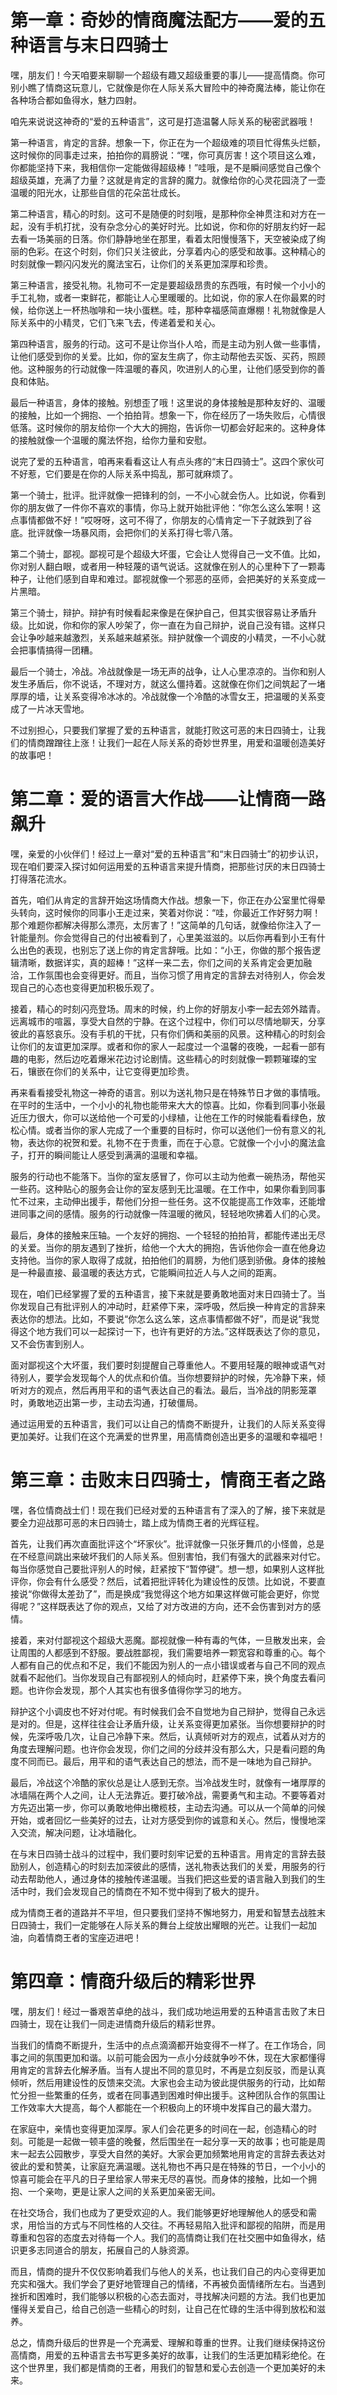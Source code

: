# 第一章：奇妙的情商魔法配方——爱的五种语言与末日四骑士

嘿，朋友们！今天咱要来聊聊一个超级有趣又超级重要的事儿——提高情商。你可别小瞧了情商这玩意儿，它就像是你在人际关系大冒险中的神奇魔法棒，能让你在各种场合都如鱼得水，魅力四射。

咱先来说说这神奇的“爱的五种语言”，这可是打造温馨人际关系的秘密武器哦！

第一种语言，肯定的言辞。想象一下，你正在为一个超级难的项目忙得焦头烂额，这时候你的同事走过来，拍拍你的肩膀说：“嘿，你可真厉害！这个项目这么难，你都能坚持下来，我相信你一定能做得超级棒！”哇哦，是不是瞬间感觉自己像个超级英雄，充满了力量？这就是肯定的言辞的魔力。就像给你的心灵花园浇了一壶温暖的阳光水，让那些自信的花朵茁壮成长。

第二种语言，精心的时刻。这可不是随便的时刻哦，是那种你全神贯注和对方在一起，没有手机打扰，没有杂念分心的美好时光。比如说，你和你的好朋友约好一起去看一场美丽的日落。你们静静地坐在那里，看着太阳慢慢落下，天空被染成了绚丽的色彩。在这个时刻，你们只关注彼此，分享着内心的感受和故事。这种精心的时刻就像一颗闪闪发光的魔法宝石，让你们的关系更加深厚和珍贵。

第三种语言，接受礼物。礼物可不一定是要超级昂贵的东西哦，有时候一个小小的手工礼物，或者一束鲜花，都能让人心里暖暖的。比如说，你的家人在你最累的时候，给你送上一杯热咖啡和一块小蛋糕。哇，那种幸福感简直爆棚！礼物就像是人际关系中的小精灵，它们飞来飞去，传递着爱和关心。

第四种语言，服务的行动。这可不是让你当仆人哈，而是主动为别人做一些事情，让他们感受到你的关爱。比如，你的室友生病了，你主动帮他去买饭、买药，照顾他。这种服务的行动就像一阵温暖的春风，吹进别人的心里，让他们感受到你的善良和体贴。

最后一种语言，身体的接触。别想歪了哦！这里说的身体接触是那种友好的、温暖的接触，比如一个拥抱、一个拍拍背。想象一下，你在经历了一场失败后，心情很低落。这时候你的朋友给你一个大大的拥抱，告诉你一切都会好起来的。这种身体的接触就像一个温暖的魔法怀抱，给你力量和安慰。

说完了爱的五种语言，咱再来看看这让人有点头疼的“末日四骑士”。这四个家伙可不好惹，它们要是在你的人际关系中捣乱，那可就麻烦了。

第一个骑士，批评。批评就像一把锋利的剑，一不小心就会伤人。比如说，你看到你的朋友做了一件你不喜欢的事情，你马上就开始批评他：“你怎么这么笨啊！这点事情都做不好！”哎呀呀，这可不得了，你朋友的心情肯定一下子就跌到了谷底。批评就像一场暴风雨，会把你们的关系打得七零八落。

第二个骑士，鄙视。鄙视可是个超级大坏蛋，它会让人觉得自己一文不值。比如，你对别人翻白眼，或者用一种轻蔑的语气说话。这就像在别人的心里种下了一颗毒种子，让他们感到自卑和难过。鄙视就像一个邪恶的巫师，会把美好的关系变成一片黑暗。

第三个骑士，辩护。辩护有时候看起来像是在保护自己，但其实很容易让矛盾升级。比如说，你和你的家人吵架了，你一直在为自己辩护，说自己没有错。这样只会让争吵越来越激烈，关系越来越紧张。辩护就像一个调皮的小精灵，一不小心就会把事情搞得一团糟。

最后一个骑士，冷战。冷战就像是一场无声的战争，让人心里凉凉的。当你和别人发生矛盾后，你不说话，不理对方，就这么僵持着。这就像在你们之间筑起了一堵厚厚的墙，让关系变得冷冰冰的。冷战就像一个冷酷的冰雪女王，把温暖的关系变成了一片冰天雪地。

不过别担心，只要我们掌握了爱的五种语言，就能打败这可恶的末日四骑士，让我们的情商蹭蹭往上涨！让我们一起在人际关系的奇妙世界里，用爱和温暖创造美好的故事吧！

# 第二章：爱的语言大作战——让情商一路飙升

嘿，亲爱的小伙伴们！经过上一章对“爱的五种语言”和“末日四骑士”的初步认识，现在咱们要深入探讨如何运用爱的五种语言来提升情商，把那些讨厌的末日四骑士打得落花流水。

首先，咱们从肯定的言辞开始这场情商大作战。想象一下，你正在办公室里忙得晕头转向，这时候你的同事小王走过来，笑着对你说：“哇，你最近工作好努力啊！那个难题你都解决得那么漂亮，太厉害了！”这简单的几句话，就像给你注入了一针能量剂。你会觉得自己的付出被看到了，心里美滋滋的。以后你再看到小王有什么出色的表现，也别忘了送上你的肯定言辞哦。比如：“小王，你做的那个报告逻辑清晰，数据详实，真的超棒！”这样一来二去，你们之间的关系肯定会更加融洽，工作氛围也会变得更好。而且，当你习惯了用肯定的言辞去对待别人，你会发现自己的心态也变得更加积极乐观了。

接着，精心的时刻闪亮登场。周末的时候，约上你的好朋友小李一起去郊外踏青。远离城市的喧嚣，享受大自然的宁静。在这个过程中，你们可以尽情地聊天，分享彼此的喜怒哀乐。没有手机的干扰，只有你们俩和美丽的风景。这种精心的时刻会让你们的友谊更加深厚。或者和你的家人一起度过一个温馨的夜晚，一起看一部有趣的电影，然后边吃着爆米花边讨论剧情。这些精心的时刻就像一颗颗璀璨的宝石，镶嵌在你们的关系中，让它变得更加珍贵。

再来看看接受礼物这一神奇的语言。别以为送礼物只是在特殊节日才做的事情哦。在平时的生活中，一个小小的礼物也能带来大大的惊喜。比如，你看到同事小张最近压力很大，你可以送给他一个可爱的小绿植，让他在工作的时候能看看绿色，放松心情。或者当你的家人完成了一个重要的目标时，你可以送他们一份有意义的礼物，表达你的祝贺和爱。礼物不在于贵重，而在于心意。它就像一个小小的魔法盒子，打开的瞬间能让人感受到满满的温暖和幸福。

服务的行动也不能落下。当你的室友感冒了，你可以主动为他煮一碗热汤，帮他买一些药。这种贴心的服务会让你的室友感到无比温暖。在工作中，如果你看到同事忙不过来，主动伸出援手，帮他们分担一些任务。这不仅能提高工作效率，还能增进同事之间的感情。服务的行动就像一阵温暖的微风，轻轻地吹拂着人们的心灵。

最后，身体的接触来压轴。一个友好的拥抱、一个轻轻的拍拍背，都能传递出无尽的关爱。当你的朋友遇到了挫折，给他一个大大的拥抱，告诉他你会一直在他身边支持他。当你的家人取得了成就，拍拍他们的肩膀，为他们感到骄傲。身体的接触是一种最直接、最温暖的表达方式，它能瞬间拉近人与人之间的距离。

现在，咱们已经掌握了爱的五种语言，接下来就是要勇敢地面对末日四骑士了。当你发现自己有批评别人的冲动时，赶紧停下来，深呼吸，然后换一种肯定的言辞来表达你的想法。比如，不要说“你怎么这么笨，这点事情都做不好”，而是说“我觉得这个地方我们可以一起探讨一下，也许有更好的方法。”这样既表达了你的意见，又不会伤害到别人。

面对鄙视这个大坏蛋，我们要时刻提醒自己尊重他人。不要用轻蔑的眼神或语气对待别人，要学会发现每个人的优点和价值。当你想要辩护的时候，先冷静下来，倾听对方的观点，然后再用平和的语气表达自己的看法。最后，当冷战的阴影笼罩时，勇敢地迈出第一步，主动去沟通，打破僵局。

通过运用爱的五种语言，我们可以让自己的情商不断提升，让我们的人际关系变得更加美好。让我们在这个充满爱的世界里，用高情商创造出更多的温暖和幸福吧！

# 第三章：击败末日四骑士，情商王者之路

嘿，各位情商战士们！现在我们已经对爱的五种语言有了深入的了解，接下来就是要全力迎战那可恶的末日四骑士，踏上成为情商王者的光辉征程。

首先，让我们再次直面批评这个“坏家伙”。批评就像一只张牙舞爪的小怪兽，总是在不经意间跳出来破坏我们的人际关系。但别害怕，我们有强大的武器来对付它。每当你感觉自己要批评别人的时候，赶紧按下“暂停键”。想一想，如果别人这样批评你，你会有什么感受？然后，试着把批评转化为建设性的反馈。比如说，不要直接说“你做得太差劲了”，而是换成“我觉得这个地方如果这样做可能会更好，你觉得呢？”这样既表达了你的观点，又给了对方改进的方向，还不会伤害到对方的感情。

接着，来对付鄙视这个超级大恶魔。鄙视就像一种有毒的气体，一旦散发出来，会让周围的人都感到不舒服。要战胜鄙视，我们需要培养一颗宽容和尊重的心。每个人都有自己的优点和不足，我们不能因为别人的一点小错误或者与自己不同的观点就看不起他们。当你发现自己有鄙视别人的倾向时，赶紧停下来，换个角度去看问题。也许你会发现，那个人其实也有很多值得你学习的地方。

辩护这个小调皮也不好对付呢。有时候我们会不自觉地为自己辩护，觉得自己永远是对的。但是，这样往往会让矛盾升级，让关系变得更加紧张。当你想要辩护的时候，先深呼吸几次，让自己冷静下来。然后，认真倾听对方的观点，试着从对方的角度去理解问题。也许你会发现，你们之间的分歧并没有那么大，只是看问题的角度不同而已。最后，用平和的语气表达自己的想法，而不是一味地为自己辩护。

最后，冷战这个冷酷的家伙总是让人感到无奈。当冷战发生时，就像有一堵厚厚的冰墙隔在两个人之间，让人无法靠近。要打破冷战，需要勇气和主动。不要等着对方先迈出第一步，你可以勇敢地伸出橄榄枝，主动去沟通。可以从一个简单的问候开始，或者回忆一些美好的过去，让对方感受到你的诚意和关心。然后，慢慢地深入交流，解决问题，让冰墙融化。

在与末日四骑士战斗的过程中，我们要时刻牢记爱的五种语言。用肯定的言辞去鼓励别人，创造精心的时刻去加深彼此的感情，送礼物表达我们的关爱，用服务的行动去帮助他人，通过身体的接触传递温暖。当我们把这些爱的语言融入到我们的生活中时，我们会发现自己的情商在不知不觉中得到了极大的提升。

成为情商王者的道路并不平坦，但只要我们坚持不懈地努力，用爱和智慧去战胜末日四骑士，我们一定能够在人际关系的舞台上绽放出耀眼的光芒。让我们一起加油，向着情商王者的宝座迈进吧！

# 第四章：情商升级后的精彩世界

嘿，朋友们！经过一番艰苦卓绝的战斗，我们成功地运用爱的五种语言击败了末日四骑士，现在让我们一同走进情商升级后的精彩世界。

当我们的情商不断提升，生活中的点点滴滴都开始变得不一样了。在工作场合，同事之间的氛围更加和谐。以前可能会因为一点小分歧就争吵不休，现在大家都懂得用肯定的言辞去化解矛盾。当有人提出不同的意见时，不再是立刻反驳，而是认真倾听，然后用建设性的反馈来交流。大家也会主动为彼此提供服务的行动，比如帮忙分担一些繁重的任务，或者在同事遇到困难时伸出援手。这种团队合作的氛围让工作效率大大提高，每个人都能在一个积极向上的环境中发挥自己的最大潜力。

在家庭中，亲情也变得更加深厚。家人们会花更多的时间在一起，创造精心的时刻。可能是一起做一顿丰盛的晚餐，然后围坐在一起分享一天的故事；也可能是周末一起去公园散步，享受大自然的美好。大家会更加频繁地用肯定的言辞去表达对彼此的爱和赞美，让家庭充满温暖。送礼物也不再只是在特殊的节日，一个小小的惊喜可能会在平凡的日子里给家人带来无尽的喜悦。而身体的接触，比如一个拥抱、一个亲吻，更是让家人之间的关系更加亲密无间。

在社交场合，我们也成为了更受欢迎的人。我们能够更好地理解他人的感受和需求，用恰当的方式与不同性格的人交往。不再轻易陷入批评和鄙视的陷阱，而是用尊重和包容的态度去对待每一个人。我们的高情商让我们在社交圈中如鱼得水，结识更多志同道合的朋友，拓展自己的人脉资源。

而且，情商的提升不仅仅影响着我们与他人的关系，也让我们自己的内心变得更加充实和强大。我们学会了更好地管理自己的情绪，不再被负面情绪所左右。当遇到挫折和困难时，我们能够以积极的心态去面对，寻找解决问题的方法。我们也更加懂得关爱自己，给自己创造一些精心的时刻，让自己在忙碌的生活中得到放松和滋养。

总之，情商升级后的世界是一个充满爱、理解和尊重的世界。让我们继续保持这份高情商，用爱的五种语言去书写更多美好的故事，让我们的生活更加精彩绝伦。在这个世界里，我们都是情商的王者，用我们的智慧和爱心去创造一个更加美好的未来。
